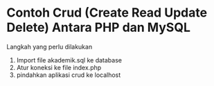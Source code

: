 # Contoh Crud (Create Read Update Delete) Antara PHP dan MySQL
Langkah yang perlu dilakukan
1. Import file akademik.sql ke database 
2. Atur koneksi ke file index.php
3. pindahkan aplikasi crud ke localhost
   

